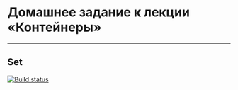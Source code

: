 # Домашнее задание к лекции «Контейнеры»

---

## Set

[![Build status](https://ci.appveyor.com/api/projects/status/1vbwq372j1bfekea?svg=true)](https://ci.appveyor.com/project/H1Znt/contain-set)
